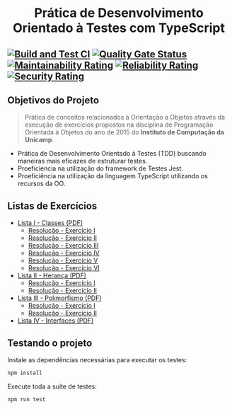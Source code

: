 <p align="center">
    <h1 align="center">
        Prática de Desenvolvimento Orientado à Testes com TypeScript
    </h1>
</p>

[![Build and Test CI](https://github.com/rochajario/unicamp-oo-typescript/actions/workflows/test.yml/badge.svg)](https://github.com/rochajario/unicamp-oo-typescript/actions/workflows/test.yml)   [![Quality Gate Status](https://sonarcloud.io/api/project_badges/measure?project=rochajario_unicamp-oo-typescript&metric=alert_status)](https://sonarcloud.io/summary/new_code?id=rochajario_unicamp-oo-typescript)   [![Maintainability Rating](https://sonarcloud.io/api/project_badges/measure?project=rochajario_unicamp-oo-typescript&metric=sqale_rating)](https://sonarcloud.io/summary/new_code?id=rochajario_unicamp-oo-typescript)   [![Reliability Rating](https://sonarcloud.io/api/project_badges/measure?project=rochajario_unicamp-oo-typescript&metric=reliability_rating)](https://sonarcloud.io/summary/new_code?id=rochajario_unicamp-oo-typescript)   [![Security Rating](https://sonarcloud.io/api/project_badges/measure?project=rochajario_unicamp-oo-typescript&metric=security_rating)](https://sonarcloud.io/summary/new_code?id=rochajario_unicamp-oo-typescript)
---

<h2>Objetivos do Projeto</h2>

> Prática de conceitos relacionados à Orientação a Objetos através da execução de exercícios propostos na disciplina de Programação Orientada à Objetos do ano de 2015 do <strong>Instituto de Computação da Unicamp</strong>.

<ul>
    <li>Prática de Desenvolvimento Orientado à Testes (TDD) buscando maneiras mais eficazes de estruturar testes.</li>
    <li>Proeficiencia na utilização do framework de Testes Jest.</li>
    <li>Proeficiência na utilização da linguagem TypeScript utilizando os recursos da OO.</li>
</ul>

<h2>Listas de Exercícios</h2>
<ul>
    <li>
        <a href="./listas/lista-01.pdf">Lista I - Classes (PDF)</a>
        <ul>
            <li><a href="./src/lista-1/exercicio-1">Resolução - Exercício I</a></li>
            <li><a href="./src/lista-1/exercicio-2">Resolução - Exercício II</a></li>
            <li><a href="./src/lista-1/exercicio-3">Resolução - Exercício III</a></li>
            <li><a href="./src/lista-1/exercicio-4">Resolução - Exercício IV</a></li>
            <li><a href="./src/lista-1/exercicio-5">Resolução - Exercício V</a></li>
            <li><a href="./src/lista-1/exercicio-6">Resolução - Exercício VI</a></li>
        </ul>
    </li>
    <li>
        <a href="./listas/lista-02.pdf">Lista II - Herança (PDF)</a>
        <ul>
            <li><a href="./src/lista-2/exercicio-1">Resolução - Exercício I</a></li>
            <li><a href="./src/lista-2/exercicio-2">Resolução - Exercício II</a></li>
        </ul>
    </li>
    <li>
        <a href="./listas/lista-03.pdf">Lista III - Polimorfismo (PDF)</a>
        <ul>
            <li><a href="./src/lista-3/exercicio-1">Resolução - Exercício I</a></li>
            <li><a href="./src/lista-3/exercicio-2">Resolução - Exercício II</a></li>
        </ul>
    </li>
    <li><a href="./listas/lista-03.pdf">Lista IV - Interfaces (PDF)</a></li>
</ul>

<h2>Testando o projeto</h2>
Instale as dependências necessárias para executar os testes:

```bash
npm install
```

Execute toda a suíte de testes:

```bash
npm run test 
```

